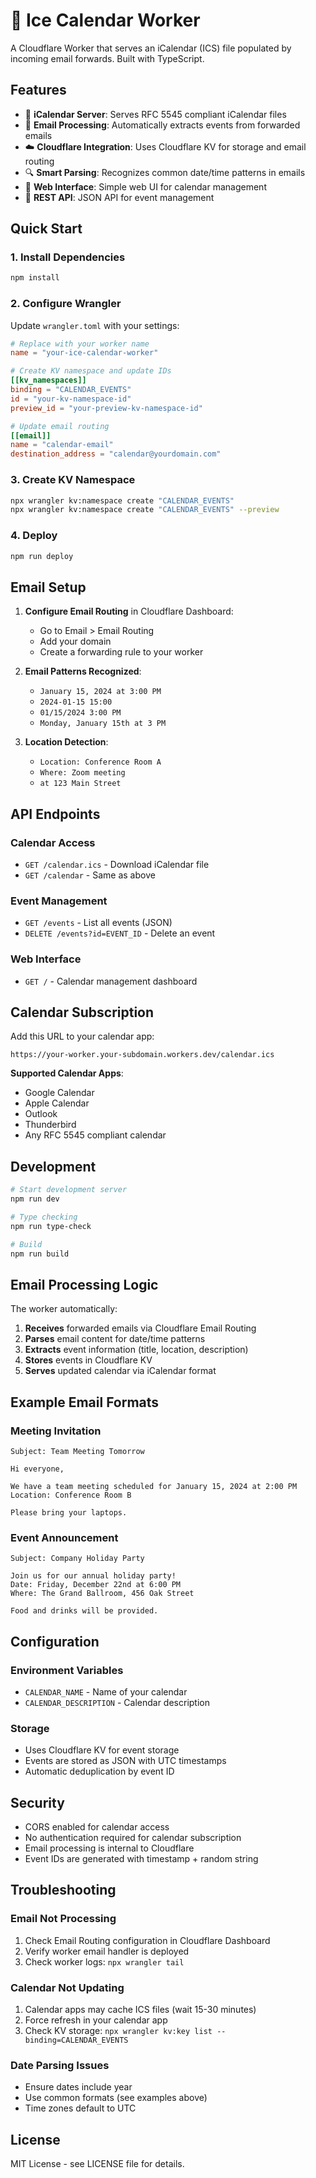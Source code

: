 # 🧊 Ice Calendar Worker

A Cloudflare Worker that serves an iCalendar (ICS) file populated by incoming email forwards. Built with TypeScript.

## Features

- 📅 **iCalendar Server**: Serves RFC 5545 compliant iCalendar files
- 📧 **Email Processing**: Automatically extracts events from forwarded emails
- ☁️ **Cloudflare Integration**: Uses Cloudflare KV for storage and email routing
- 🔍 **Smart Parsing**: Recognizes common date/time patterns in emails
- 🎨 **Web Interface**: Simple web UI for calendar management
- 🔗 **REST API**: JSON API for event management

## Quick Start

### 1. Install Dependencies

```bash
npm install
```

### 2. Configure Wrangler

Update `wrangler.toml` with your settings:

```toml
# Replace with your worker name
name = "your-ice-calendar-worker"

# Create KV namespace and update IDs
[[kv_namespaces]]
binding = "CALENDAR_EVENTS"
id = "your-kv-namespace-id"
preview_id = "your-preview-kv-namespace-id"

# Update email routing
[[email]]
name = "calendar-email"
destination_address = "calendar@yourdomain.com"
```

### 3. Create KV Namespace

```bash
npx wrangler kv:namespace create "CALENDAR_EVENTS"
npx wrangler kv:namespace create "CALENDAR_EVENTS" --preview
```

### 4. Deploy

```bash
npm run deploy
```

## Email Setup

1. **Configure Email Routing** in Cloudflare Dashboard:
   - Go to Email > Email Routing
   - Add your domain
   - Create a forwarding rule to your worker

2. **Email Patterns Recognized**:
   - `January 15, 2024 at 3:00 PM`
   - `2024-01-15 15:00`
   - `01/15/2024 3:00 PM`
   - `Monday, January 15th at 3 PM`

3. **Location Detection**:
   - `Location: Conference Room A`
   - `Where: Zoom meeting`
   - `at 123 Main Street`

## API Endpoints

### Calendar Access
- `GET /calendar.ics` - Download iCalendar file
- `GET /calendar` - Same as above

### Event Management
- `GET /events` - List all events (JSON)
- `DELETE /events?id=EVENT_ID` - Delete an event

### Web Interface
- `GET /` - Calendar management dashboard

## Calendar Subscription

Add this URL to your calendar app:
```
https://your-worker.your-subdomain.workers.dev/calendar.ics
```

**Supported Calendar Apps**:
- Google Calendar
- Apple Calendar
- Outlook
- Thunderbird
- Any RFC 5545 compliant calendar

## Development

```bash
# Start development server
npm run dev

# Type checking
npm run type-check

# Build
npm run build
```

## Email Processing Logic

The worker automatically:

1. **Receives** forwarded emails via Cloudflare Email Routing
2. **Parses** email content for date/time patterns
3. **Extracts** event information (title, location, description)
4. **Stores** events in Cloudflare KV
5. **Serves** updated calendar via iCalendar format

## Example Email Formats

### Meeting Invitation
```
Subject: Team Meeting Tomorrow

Hi everyone,

We have a team meeting scheduled for January 15, 2024 at 2:00 PM
Location: Conference Room B

Please bring your laptops.
```

### Event Announcement
```
Subject: Company Holiday Party

Join us for our annual holiday party!
Date: Friday, December 22nd at 6:00 PM
Where: The Grand Ballroom, 456 Oak Street

Food and drinks will be provided.
```

## Configuration

### Environment Variables
- `CALENDAR_NAME` - Name of your calendar
- `CALENDAR_DESCRIPTION` - Calendar description

### Storage
- Uses Cloudflare KV for event storage
- Events are stored as JSON with UTC timestamps
- Automatic deduplication by event ID

## Security

- CORS enabled for calendar access
- No authentication required for calendar subscription
- Email processing is internal to Cloudflare
- Event IDs are generated with timestamp + random string

## Troubleshooting

### Email Not Processing
1. Check Email Routing configuration in Cloudflare Dashboard
2. Verify worker email handler is deployed
3. Check worker logs: `npx wrangler tail`

### Calendar Not Updating
1. Calendar apps may cache ICS files (wait 15-30 minutes)
2. Force refresh in your calendar app
3. Check KV storage: `npx wrangler kv:key list --binding=CALENDAR_EVENTS`

### Date Parsing Issues
- Ensure dates include year
- Use common formats (see examples above)
- Time zones default to UTC

## License

MIT License - see LICENSE file for details. 
